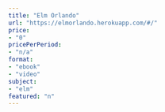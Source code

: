 ```yaml
---
title: "Elm Orlando"
url: "https://elmorlando.herokuapp.com/#/"
price: 
- "0"
pricePerPeriod: 
- "n/a"
format: 
- "ebook"
- "video"
subject: 
- "elm"
featured: "n"
---
```

